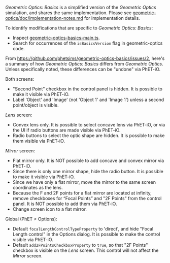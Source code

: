 _Geometric Optics: Basics_ is a simplified version of the _Geometric Optics_ simulation, and shares the same implementation.  Please see [geometric-optics/doc/implementation-notes.md](https://github.com/phetsims/geometric-optics/blob/master/doc/implementation-notes.md) for implementation details.

To identify modifications that are specific to _Geometric Optics: Basics_:

* Inspect [geometric-optics-basics-main.ts](https://github.com/phetsims/geometric-optics-basics/blob/master/js/geometric-optics-basics-main.ts).
* Search for occurrences of the `isBasicsVersion` flag in geometric-optics code.

From https://github.com/phetsims/geometric-optics-basics/issues/2, here's a summary of how _Geometric Optics: Basics_ differs from _Geometric Optics_. Unless specifically noted, these differences can be "undone" via PhET-iO.

Both screens:
* "Second Point" checkbox in the control panel is hidden.  It is possible to make it visible via PhET-iO.
* Label 'Object' and 'Image' (not 'Object 1' and 'Image 1') unless a second point/object is visible.

_Lens_ screen:
* Convex lens only. It is possible to select concave lens via PhET-iO, or via the UI if radio buttons are made visible via PhET-iO.
* Radio buttons to select the optic shape are hidden. It is possible to make them visible via PhET-iO.

_Mirror_ screen:
* Flat mirror only. It is NOT possible to add concave and convex mirror via PhET-iO.
* Since there is only one mirror shape, hide the radio button. It is possible to make it visible via PhET-iO.
* Since we have only a flat mirror, move the mirror to the same screen coordinates as the lens.
* Because the F and 2F points for a flat mirror are located at infinity, remove checkboxes for “Focal Points” and "2F Points" from the control panel. It is NOT possible to add them via PhET-iO.
* Change screen icon to a flat mirror.

Global (PhET > Options):
* Default `focalLengthControlTypeProperty` to 'direct', and hide "Focal Length control" in the Options dialog. It is possible to make the control visible via PhET-iO. 
* Default `add2FPointsCheckboxProperty` to `true`, so that "2F Points" checkbox is visible on the _Lens_ screen. This control will not affect the _Mirror_ screen.

